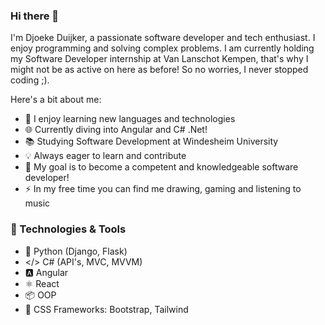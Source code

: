 ### Hi there 👋

I'm Djoeke Duijker, a passionate software developer and tech enthusiast. I enjoy programming and solving complex problems. I am currently holding my Software Developer internship at Van Lanschot Kempen, that's why I might not be as active on here as before! So no worries, I never stopped coding ;).

Here's a bit about me:

- 🚀 I enjoy learning new languages and technologies
- 🌐 Currently diving into Angular and C# .Net!
- 📚 Studying Software Development at Windesheim University
- 💡 Always eager to learn and contribute
- 🎯 My goal is to become a competent and knowledgeable software developer!
- ⚡ In my free time you can find me drawing, gaming and listening to music

### 🔧 Technologies & Tools
- 🐍 Python (Django, Flask)
- </> C# (API's, MVC, MVVM)
- 🅰️ Angular
- ⚛️ React
- 📦 OOP
- 🎨 CSS Frameworks: Bootstrap, Tailwind


<!--
**DDuijker/DDuijker** is a ✨ _special_ ✨ repository because its `README.md` (this file) appears on your GitHub profile.

Here are some ideas to get you started:

- 🔭 I’m currently working on ...
- 🌱 I’m currently learning ...
- 👯 I’m looking to collaborate on ...
- 🤔 I’m looking for help with ...
- 💬 Ask me about ...
- 📫 How to reach me: ...
- 😄 Pronouns: ...
- ⚡ Fun fact: ...
-->
